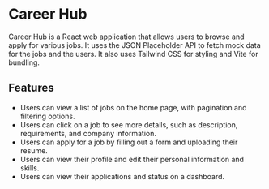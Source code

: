 # Career Hub

Career Hub is a React web application that allows users to browse and apply for various jobs. It uses the JSON Placeholder API to fetch mock data for the jobs and the users. It also uses Tailwind CSS for styling and Vite for bundling.

## Features

-   Users can view a list of jobs on the home page, with pagination and filtering options.
-   Users can click on a job to see more details, such as description, requirements, and company information.
-   Users can apply for a job by filling out a form and uploading their resume.
-   Users can view their profile and edit their personal information and skills.
-   Users can view their applications and status on a dashboard.
